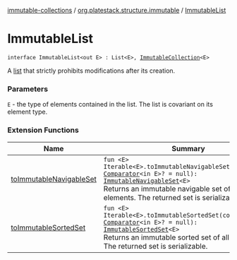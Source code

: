 [immutable-collections](../index.md) / [org.platestack.structure.immutable](index.md) / [ImmutableList](.)

# ImmutableList

`interface ImmutableList<out E> : List<E>, `[`ImmutableCollection`](-immutable-collection.md)`<E>`

A [list](#) that strictly prohibits modifications after its creation.

### Parameters

`E` - the type of elements contained in the list. The list is covariant on its element type.

### Extension Functions

| Name | Summary |
|---|---|
| [toImmutableNavigableSet](kotlin.collections.-iterable/to-immutable-navigable-set.md) | `fun <E> Iterable<E>.toImmutableNavigableSet(comparator: `[`Comparator`](http://docs.oracle.com/javase/6/docs/api/java/util/Comparator.html)`<in E>? = null): `[`ImmutableNavigableSet`](-immutable-navigable-set/index.md)`<E>`<br>Returns an immutable navigable set of all elements. The returned set is serializable. |
| [toImmutableSortedSet](kotlin.collections.-iterable/to-immutable-sorted-set.md) | `fun <E> Iterable<E>.toImmutableSortedSet(comparator: `[`Comparator`](http://docs.oracle.com/javase/6/docs/api/java/util/Comparator.html)`<in E>? = null): `[`ImmutableSortedSet`](-immutable-sorted-set/index.md)`<E>`<br>Returns an immutable sorted set of all elements. The returned set is serializable. |
